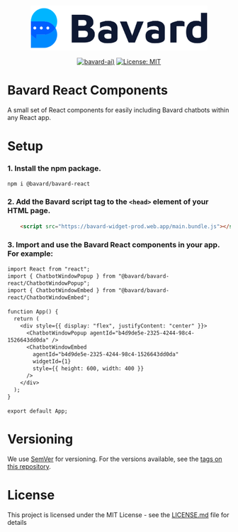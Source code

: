 <div align="center">
<img src="bavard.svg" alt="Bavard Logo" height="100"/>

[![bavard-ai](https://circleci.com/gh/bavard-ai/bavard-react.svg?style=svg&circle-token=8b2c8a300381745b12f110b1a673d3267699cfa1))](https://circleci.com/gh/bavard-ai/bavard-react)
[![License: MIT](https://img.shields.io/badge/License-MIT-yellow.svg)](https://opensource.org/licenses/MIT)

</div>

# Bavard React Components


A small set of React components for easily including Bavard chatbots within any React app.

# Setup 

### 1. Install the npm package.

```
npm i @bavard/bavard-react
```
### 2. Add the Bavard script tag to the `<head>` element of your HTML page.

```html
    <script src="https://bavard-widget-prod.web.app/main.bundle.js"></script>
```

### 3. Import and use the Bavard React components in your app. For example:
```tsx
import React from "react";
import { ChatbotWindowPopup } from "@bavard/bavard-react/ChatbotWindowPopup";
import { ChatbotWindowEmbed } from "@bavard/bavard-react/ChatbotWindowEmbed";

function App() {
  return (
    <div style={{ display: "flex", justifyContent: "center" }}>
      <ChatbotWindowPopup agentId="b4d9de5e-2325-4244-98c4-1526643dd0da" />
      <ChatbotWindowEmbed
        agentId="b4d9de5e-2325-4244-98c4-1526643dd0da"
        widgetId={1}
        style={{ height: 600, width: 400 }}
      />
    </div>
  );
}

export default App;
```

# Versioning

We use [SemVer](http://semver.org/) for versioning. For the versions available, see the [tags on this repository](https://github.com/bavard-ai/bavard-react/tags). 

# License

This project is licensed under the MIT License - see the [LICENSE.md](https://github.com/bavard-ai/bavard-react/blob/main/LICENSE) file for details
